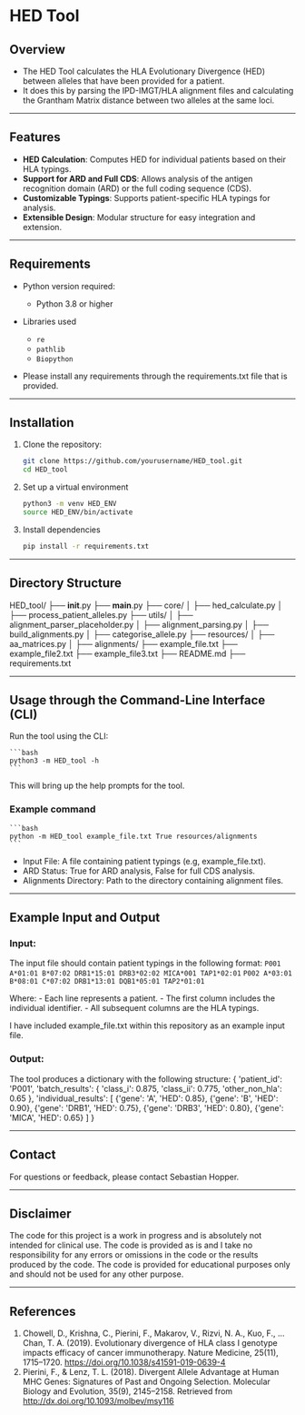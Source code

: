 # HED Tool

## Overview
- The HED Tool calculates the HLA Evolutionary Divergence (HED) between alleles that have been provided for a patient.
- It does this by parsing the IPD-IMGT/HLA alignment files and calculating the Grantham Matrix distance between two alleles at the same loci.


---

## Features
- **HED Calculation**: Computes HED for individual patients based on their HLA typings.
- **Support for ARD and Full CDS**: Allows analysis of the antigen recognition domain (ARD) or the full coding sequence (CDS).
- **Customizable Typings**: Supports patient-specific HLA typings for analysis.
- **Extensible Design**: Modular structure for easy integration and extension.

---

## Requirements
- Python version required: 
	- Python 3.8 or higher
- Libraries used
	- `re` 
	- `pathlib`
	- `Biopython`
	
- Please install any requirements through the requirements.txt file that is provided.

---

## Installation
1. Clone the repository:
   ```bash
   git clone https://github.com/yourusername/HED_tool.git
   cd HED_tool
   ```

2. Set up a virtual environment
	```bash
	python3 -m venv HED_ENV
	source HED_ENV/bin/activate
	```
3. Install dependencies
	```bash
	pip install -r requirements.txt
	```

---

## Directory Structure

HED_tool/
├── __init__.py
├── __main__.py
├── core/
│   ├── hed_calculate.py
│   ├── process_patient_alleles.py
├── utils/
│   ├── alignment_parser_placeholder.py
│   ├── alignment_parsing.py
│   ├── build_alignments.py
│   ├── categorise_allele.py
├── resources/
│   ├── aa_matrices.py
│   ├── alignments/
├── example_file.txt
├── example_file2.txt
├── example_file3.txt
├── README.md
├── requirements.txt

---

## Usage through the Command-Line Interface (CLI)
Run the tool using the CLI:
 
 	```bash
 	python3 -m HED_tool -h
 	```
This will bring up the help prompts for the tool.

### Example command
	```bash
	python -m HED_tool example_file.txt True resources/alignments
	```
	
- Input File: A file containing patient typings (e.g, example_file.txt).
- ARD Status: True for ARD analysis, False for full CDS analysis.
- Alignments Directory: Path to the directory containing alignment files.

---

## Example Input and Output
### Input:
The input file should contain patient typings in the following format:
	`P001 A*01:01 B*07:02 DRB1*15:01 DRB3*02:02 MICA*001 TAP1*02:01`
	`P002 A*03:01 B*08:01 C*07:02 DRB1*13:01 DQB1*05:01 TAP2*01:01`

Where:
	- Each line represents a patient.
	- The first column includes the individual identifier.
	- All subsequent columns are the HLA typings.
	
I have included example_file.txt within this repository as an example input file.

### Output:
The tool produces a dictionary with the following structure:
	{
    	'patient_id': 'P001',
    	'batch_results': {
    	    'class_i': 0.875,
    	    'class_ii': 0.775,
    	    'other_non_hla': 0.65
    	},
    	'individual_results': [
    	    {'gene': 'A', 'HED': 0.85},
    	    {'gene': 'B', 'HED': 0.90},
    	    {'gene': 'DRB1', 'HED': 0.75},
    	    {'gene': 'DRB3', 'HED': 0.80},
    	    {'gene': 'MICA', 'HED': 0.65}
    	]
	}

---

## Contact
For questions or feedback, please contact Sebastian Hopper.

---

## Disclaimer
The code for this project is a work in progress and is absolutely not intended for clinical use.
The code is provided as is and I take no responsibility for any errors or omissions in the code or the results produced by the code.
The code is provided for educational purposes only and should not be used for any other purpose.

---

## References
1. Chowell, D., Krishna, C., Pierini, F., Makarov, V., Rizvi, N. A., Kuo, F., … Chan, T. A. (2019). Evolutionary divergence of HLA class I genotype impacts efficacy of cancer immunotherapy. Nature Medicine, 25(11), 1715–1720. https://doi.org/10.1038/s41591-019-0639-4
2. Pierini, F., & Lenz, T. L. (2018). Divergent Allele Advantage at Human MHC Genes: Signatures of Past and Ongoing Selection. Molecular Biology and Evolution, 35(9), 2145–2158. Retrieved from http://dx.doi.org/10.1093/molbev/msy116
